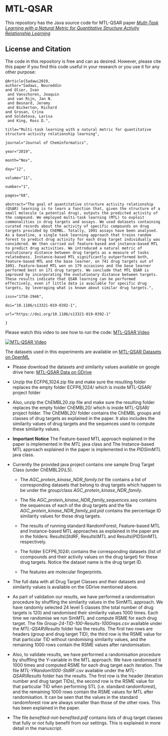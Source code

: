 # MTL-QSAR
This repository has the Java source code for MTL-QSAR paper <a href="https://link.springer.com/article/10.1186/s13321-019-0392-1?wt_mc=Internal.Event.1.SEM.ArticleAuthorIncrementalIssue&utm_source=ArticleAuthorIncrementalIssue&utm_medium=email&utm_content=AA_en_06082018&ArticleAuthorIncrementalIssue_20191115" target="_blank">*Multi-Task Learning with a Natural Metric for Quantitative Structure Activity Relationship Learning*</a>

## License and Citation
The code in this repository is free and can as desired. However, please cite this paper if you find this code useful in your research or you use it for any other purpose:

```
@Article{Sadawi2019,
author="Sadawi, Noureddin 
and Olier, Ivan
 and Vanschoren, Joaquin
 and van Rijn, Jan N.
 and Besnard, Jeremy
 and Bickerton, Richard 
and Grosan, Crina 
and Soldatova, Larisa
 and King, Ross D.",

title="Multi-task learning with a natural metric for quantitative structure activity relationship learning",

journal="Journal of Cheminformatics",

year="2019",

month="Nov",

day="12",

volume="11",

number="1",

pages="68",

abstract="The goal of quantitative structure activity relationship (QSAR) learning is to learn a function that, given the structure of a small molecule (a potential drug), outputs the predicted activity of the compound. We employed multi-task learning (MTL) to exploit commonalities in drug targets and assays. We used datasets containing curated records about the activity of specific compounds on drug targets provided by ChEMBL. Totally, 1091 assays have been analysed. As a baseline, a single task learning approach that trains random forest to predict drug activity for each drug target individually was considered. We then carried out feature-based and instance-based MTL to predict drug activities. We introduced a natural metric of evolutionary distance between drug targets as a measure of tasks relatedness. Instance-based MTL significantly outperformed both, feature-based MTL and the base learner, on 741 drug targets out of 1091. Feature-based MTL won on 179 occasions and the base learner performed best on 171 drug targets. We conclude that MTL QSAR is improved by incorporating the evolutionary distance between targets. These results indicate that QSAR learning can be performed effectively, even if little data is available for specific drug targets, by leveraging what is known about similar drug targets.",

issn="1758-2946",

doi="10.1186/s13321-019-0392-1",

url="https://doi.org/10.1186/s13321-019-0392-1"

} 
```

Please watch this video to see how to run the code: <a href="https://youtu.be/mZOr0HVwbKM" target="_blank">MTL-QSAR Video</a>

[![MTL-QSAR Video](https://img.youtube.com/vi/mZOr0HVwbKM/0.jpg)](https://www.youtube.com/watch?v=mZOr0HVwbKM "MTL-QSAR Video")



The datasets used in this experiments are available on <a href="https://www.openml.org/s/3" target="blank">MTL-QSAR Datasets on OpenML</a> 

* Please download the datasets and similarity values available on google drive here: <a href="https://drive.google.com/drive/folders/1WCQWIe7wlVfQ7vbwZgHXQy3YDRAPMUte?usp=sharing" target="_blank">MTL-QSAR Data on GDrive</a> 

* Unzip the ECFP6_1024.zip file and make sure the resulting folder replaces the empty folder ECFP6_1024/ which is inside MTL-QSAR/ project folder

* Also, unzip the ChEMBL20.zip file and make sure the resulting folder replaces the empty folder ChEMBL20/ which is inside MTL-QSAR/ project folder. The ChEMBL20/ folder contains the ChEMBL groups and classes of drug targets as explained in the paper. It also includes the similarity values of drug targets and the sequences used to compute these similarity values. 

* **Important Notice** The Feature-based MTL approach explained in the paper is implemented in the _MTL_ java class and The Instance-based MTL approach explained in the paper is implemented in the _PIDSimMTL_ java class.

* Currently the provided java project contains one sample Drug Target Class (under ChEMBL20\L5). 
  * The _AGC_protein_kinase_NDR_family.txt_ file contains a list of corresponding datasets that belong to drug targets which happen to be under the group/class _AGC_protein_kinase_NDR_family_. 
  * The file _AGC_protein_kinase_NDR_family_sequences.seq_ contains the sequences of each of the drug targets and the file _AGC_protein_kinase_NDR_family_pid.pid_ contains the percentage ID similarity values for those drug targets. 
  * The results of running standard RandomForest, Feature-based MTL and Instance-based MTL approaches as explained in the paper are in the folders: Results\StdRF, Results\MTL and Results\PIDSimMTL respectively. 
  * The folder ECFP6_1024\ contains the corresponding datasets (list of ccompounds and their activity values on the drug target) for these drug targets. Notice the dataset name is the drug target ID. 
  
  * The features are molecular fingerprints.

* The full data with all Drug Target Classes and their datasets and similarity values is available on the GDrive mentioned above.

* As part of validation our results, we have performed a randomisation procedure by shuffling the similarity values in the SimMTL approach. We have randomly selected 24 level 5 classes (the total number of drug targets is 120) and randomised their similarity values 1000 times. Each time we randomise we run SimMTL and compute RSME for each drug target. The file _Group-24-TID-100-Results-1000reps.csv_ available under the _MTL-QSAR\Results_ folder has the results. The first two rows are headers (group and drug target TID), the third row is the RSME value for that particular TID without randomising similarity values, and the remaining 1000 rows contain the RSME values after randomisation.

* Also, to validate results, we have performed a randomisation procedure by shuffling the Y-variable in the MTL approach. We have randomised it 1000 times and computed RSME for each drug target each iteration. The file _MTL-YRandom1000-StdRF.csv_ available under the _MTL-QSAR\Results_ folder has the results. The first row is the header (iteration number and drug target TIDs), the second row is the RSME value for that particular TID when performing STL (i.e. standard randomforest), and the remaining 1000 rows contain the RSME values for MTL after randomisation. It can be seen that the values in the standard randomforest row are always smaller than those of the other rows. This has been explained in the paper.

* The file _benefited-not-benefited.pdf_ contains lists of drug target classes that fully or not fully benefit from our settings. This is explained in more detail in the manuscript.




